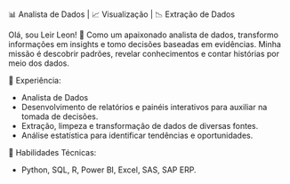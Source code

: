 📊 Analista de Dados | 📈 Visualização | 📉 Extração de Dados

Olá, sou Leir Leon! 👋 Como um apaixonado analista de dados, transformo informações em insights e tomo decisões baseadas em evidências. Minha missão é descobrir padrões, revelar conhecimentos e contar histórias por meio dos dados.

💼 Experiência:
  - Analista de Dados
  - Desenvolvimento de relatórios e painéis interativos para auxiliar na tomada de decisões.
  - Extração, limpeza e transformação de dados de diversas fontes.
  - Análise estatística para identificar tendências e oportunidades.

🔧 Habilidades Técnicas:
- Python, SQL, R, Power BI, Excel, SAS, SAP ERP.

